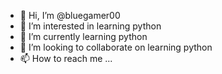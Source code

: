 - 👋 Hi, I’m @bluegamer00
- 👀 I’m interested in learning python
- 🌱 I’m currently learning python
- 💞️ I’m looking to collaborate on learning python
- 📫 How to reach me ...

<!---
bluegamer00/bluegamer00 is a ✨ special ✨ repository because its `README.md` (this file) appears on your GitHub profile.
You can click the Preview link to take a look at your changes.
--->
